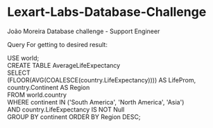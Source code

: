 # Lexart-Labs-Database-Challenge
João Moreira Database challenge - Support Engineer

Query For getting to desired result:<br>

USE world;<br>
CREATE TABLE AverageLifeExpectancy<br>
SELECT<br>
(FLOOR(AVG(COALESCE(country.LifeExpectancy)))) AS LifeProm,<br>
country.Continent AS Region<br>
FROM world.country<br>
WHERE continent IN ('South America', 'North America', 'Asia')<br>
AND country.LifeExpectancy IS NOT Null<br>
GROUP BY continent
ORDER BY Region DESC;<br>
